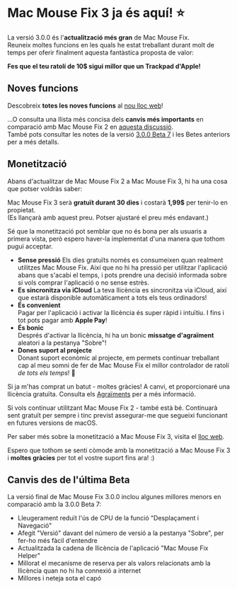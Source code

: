 # Mac Mouse Fix 3 ja és aquí! ⭐️

La versió 3.0.0 és l'**actualització més gran** de Mac Mouse Fix.\
Reuneix moltes funcions en les quals he estat treballant durant molt de temps per oferir finalment aquesta fantàstica proposta de valor:

**Fes que el teu ratolí de 10$ sigui millor que un Trackpad d'Apple!**

## Noves funcions

Descobreix **totes les noves funcions** al [nou lloc web](http://macmousefix.com/)!

...O consulta una llista més concisa dels **canvis més importants** en comparació amb Mac Mouse Fix 2 en [aquesta discussió](https://github.com/noah-nuebling/mac-mouse-fix/discussions/743#discussioncomment-7938922).\
També pots consultar les notes de la versió [3.0.0 Beta 7](https://github.com/noah-nuebling/mac-mouse-fix/releases/tag/3.0.0-Beta-7) i les Betes anteriors per a més detalls.

## Monetització

Abans d'actualitzar de Mac Mouse Fix 2 a Mac Mouse Fix 3, hi ha una cosa que potser voldràs saber:

Mac Mouse Fix 3 serà **gratuït durant 30 dies** i costarà **1,99$** per tenir-lo en propietat.\
(Es llançarà amb aquest preu. Potser ajustaré el preu més endavant.)

Sé que la monetització pot semblar que no és bona per als usuaris a primera vista, però espero haver-la implementat d'una manera que tothom pugui acceptar.

- **Sense pressió**
   Els dies gratuïts només es consumeixen quan realment utilitzes Mac Mouse Fix. Així que no hi ha pressió per utilitzar l'aplicació abans que s'acabi el temps, i pots prendre una decisió informada sobre si vols comprar l'aplicació o no sense estrès.
- **Es sincronitza via iCloud**
  La teva llicència es sincronitza via iCloud, així que estarà disponible automàticament a tots els teus ordinadors!
- **És convenient**\
   Pagar per l'aplicació i activar la llicència és super ràpid i intuïtiu. I fins i tot pots pagar amb **Apple Pay**!
- **És bonic**\
   Després d'activar la llicència, hi ha un bonic **missatge d'agraïment** aleatori a la pestanya "Sobre"!
- **Dones suport al projecte**\
   Donant suport econòmic al projecte, em permets continuar treballant cap al meu somni de fer de Mac Mouse Fix el millor controlador de ratolí *de tots els temps*! 🚀

Si ja m'has comprat un batut - moltes gràcies! A canvi, et proporcionaré una llicència gratuïta. Consulta els [Agraïments](https://github.com/noah-nuebling/mac-mouse-fix/blob/master/Acknowledgements.md#-paypal-donations) per a més informació.

Si vols continuar utilitzant Mac Mouse Fix 2 - també està bé. Continuarà sent gratuït per sempre i tinc previst assegurar-me que segueixi funcionant en futures versions de macOS.

Per saber més sobre la monetització a Mac Mouse Fix 3, visita el [lloc web](https://macmousefix.com/#price).

Espero que tothom se senti còmode amb la monetització a Mac Mouse Fix 3 i **moltes gràcies** per tot el vostre suport fins ara! :)

## Canvis des de l'última Beta

La versió final de Mac Mouse Fix 3.0.0 inclou algunes millores menors en comparació amb la 3.0.0 Beta 7:

- Lleugerament reduït l'ús de CPU de la funció "Desplaçament i Navegació"
- Afegit "Versió" davant del número de versió a la pestanya "Sobre", per fer-ho més fàcil d'entendre
- Actualitzada la cadena de llicència de l'aplicació "Mac Mouse Fix Helper"
- Millorat el mecanisme de reserva per als valors relacionats amb la llicència quan no hi ha connexió a internet
- Millores i neteja sota el capó